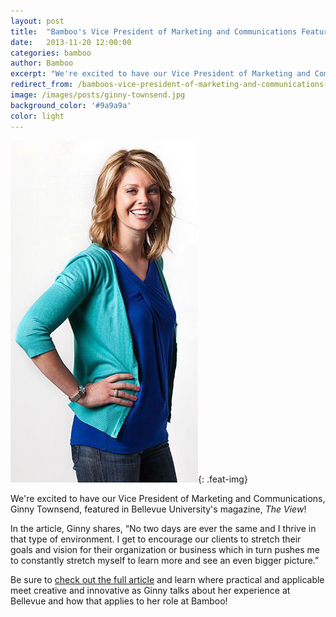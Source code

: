```yaml
---
layout: post
title:  "Bamboo's Vice President of Marketing and Communications Featured!"
date:   2013-11-20 12:00:00
categories: bamboo 
author: Bamboo
excerpt: "We're excited to have our Vice President of Marketing and Communications, Ginny Townsend, featured in Bellevue University's magazine, _The View_!"
redirect_from: /bamboos-vice-president-of-marketing-and-communications-featured!/
image: /images/posts/ginny-townsend.jpg
background_color: '#9a9a9a'
color: light
---
```


![Bamboo's Vice President of Marketing and Communications Featured!](/images/posts/ginny-townsend.jpg){: .feat-img}

We're excited to have our Vice President of Marketing and Communications, Ginny Townsend, featured in Bellevue University's magazine, _The View_!

In the article, Ginny shares, “No two days are ever the same and I thrive in that type of environment. I get to encourage our clients to stretch their goals and vision for their organization or business which in turn pushes me to constantly stretch myself to learn more and see an even bigger picture.”

Be sure to [check out the full article](http://viewer.zmags.com/publication/3cb31aa6#/3cb31aa6/1) and learn where practical and applicable meet creative and innovative as Ginny talks about her experience at Bellevue and how that applies to her role at Bamboo!